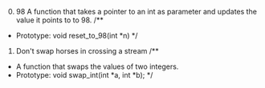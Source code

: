 
0. 98
A function that takes a pointer to an int as parameter and updates the value it points to to 98.
/**
* Prototype: void reset_to_98(int *n)
*/

1. Don't swap horses in crossing a stream
/**
* A function that swaps the values of two integers.
* Prototype: void swap_int(int *a, int *b);
*/
